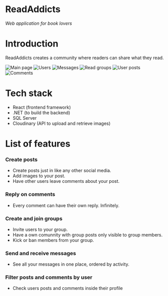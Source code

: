 # ReadAddicts
*Web application for book lovers*

# Introduction
ReadAddicts creates a community where readers can share what they read.

![Main page](https://res.cloudinary.com/dvu9fqdkn/image/upload/v1701556765/chrome_VwWkXbAJKz_x5lhfc.png)
![Users](https://res.cloudinary.com/dvu9fqdkn/image/upload/v1701556765/chrome_H6ADP2xrHN_tvp9dd.png)
![Messages](https://res.cloudinary.com/dvu9fqdkn/image/upload/v1701556765/chrome_Uwd9VQW5KF_clmqdd.png)
![Read groups](https://res.cloudinary.com/dvu9fqdkn/image/upload/v1701556765/chrome_twMnNiqMcu_vogfv8.png)
![User posts](https://res.cloudinary.com/dvu9fqdkn/image/upload/v1701556765/chrome_2pFfIoFpnw_pe5ioa.png)
![Comments](https://res.cloudinary.com/dvu9fqdkn/image/upload/v1701556766/chrome_ZgFG3Hsjw8_gmfxio.png)

# Tech stack
* React (frontend framework)
* .NET (to build the backend)
* SQL Server
* Cloudinary (API to upload and retrieve images)

# List of features

### Create posts
* Create posts just in like any other social media.
* Add images to your post.
* Have other users leave comments about your post.
### Reply on comments
* Every comment can have their own reply. Infinitely.
### Create and join groups
* Invite users to your group.
* Have a own comunnity with group posts only visible to group members.
* Kick or ban members from your group.
### Send and receive messages
* See all your messages in one place, ordered by activity.
### Filter posts and comments by user
* Check users posts and comments inside their profile
